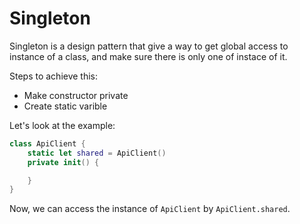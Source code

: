# Singleton

Singleton is a design pattern that give a way to get global access to instance of a class, and make sure there is only one of instace of it.

Steps to achieve this:

- Make constructor private
- Create static varible

Let's look at the example:

```swift
class ApiClient {
    static let shared = ApiClient()
    private init() {

    }
}
```

Now, we can access the instance of `ApiClient` by `ApiClient.shared`.
